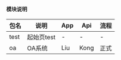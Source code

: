 #### 模块说明
包名|说明|App|Api|流程
-|-|-|-|-
test|起始页test|-|-|-
oa|OA系统|Liu|Kong|正式
<!-- 
本应用需离线打包 打包说明
1、注释vconsole
2、按需修改mainfest.json 里的版本号
3、修改storageKeyName 文件的以下内容：
	mod.key、注释console打印
4、修改原生版本号
 -->